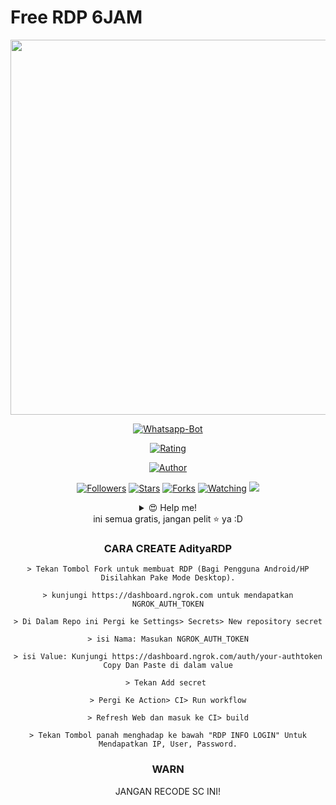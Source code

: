 # Free RDP 6JAM

<img src="https://github.com/AdityaGans2542/AdityaRDP/blob/main/wallpaper.png" width=900 height="600" align="center">
<center>
<p align="center">
<a href="#"><img title="Whatsapp-Bot" src="https://img.shields.io/badge/AdityaRDP-green?colorA=%23ff0000&colorB=%23017e40&style=for-the-badge"></a>
</p>
<p align="center">
<a href="https://www.codefactor.io/repository/github/adityagans2542/adityardp/badge"><img title="Rating" src="https://www.codefactor.io/repository/github/adityagans2542/adityardp/badge"></a>
<p align="center">
<a href="https://github.com/AdityaGans2642"><img title="Author" src="https://img.shields.io/badge/AUTHOR-ADITYA-orange.svg?style=for-the-badge&logo=github"></a>
</p>
<p align="center">
<a href="https://github.com/AdityaGans2542/followers"><img title="Followers" src="https://img.shields.io/github/followers/AdityaGans2542?color=blue&style=flat-square"></a>
<a href="https://github.com/AdityaGans2542/AdityaRDP/stargazers/"><img title="Stars" src="https://img.shields.io/github/stars/AdityaGans2542/AdityaRDP?color=red&style=flat-square"></a>
<a href="https://github.com/AdityaGans2542/AdityaRDP/network/members"><img title="Forks" src="https://img.shields.io/github/forks/AdityaGans2542/AdityaRDP?color=red&style=flat-square"></a>
<a href="https://github.com/AdityaGans2542/AdityaRDP/watchers"><img title="Watching" src="https://img.shields.io/github/watchers/AdityaGans2542/AdityaRDP?label=Watchers&color=blue&style=flat-square"></a>
<a href="https://hits.seeyoufarm.com"><img src="https://hits.seeyoufarm.com/api/count/incr/badge.svg?url=https%3A%2F%2Fgithub.com%2FAdityaGans2542%2FAdityaRDP&count_bg=%2379C83D&title_bg=%23555555&icon=probot.svg&icon_color=%2300FF6D&title=hits&edge_flat=false"/></a>
</p>

<details>
 <summary>😍 Help me!</summary>
 
 [SAWERIA](https://saweria.co/adityakodingers)
 
</details>
ini semua gratis, jangan pelit ⭐️ ya :D

### CARA CREATE AdityaRDP
```
> Tekan Tombol Fork untuk membuat RDP (Bagi Pengguna Android/HP Disilahkan Pake Mode Desktop).

> kunjungi https://dashboard.ngrok.com untuk mendapatkan NGROK_AUTH_TOKEN

> Di Dalam Repo ini Pergi ke Settings> Secrets> New repository secret

> isi Nama: Masukan NGROK_AUTH_TOKEN

> isi Value: Kunjungi https://dashboard.ngrok.com/auth/your-authtoken Copy Dan Paste di dalam value

> Tekan Add secret 

> Pergi Ke Action> CI> Run workflow

> Refresh Web dan masuk ke CI> build

> Tekan Tombol panah menghadap ke bawah "RDP INFO LOGIN" Untuk Mendapatkan IP, User, Password.
```

### WARN
JANGAN RECODE SC INI!
